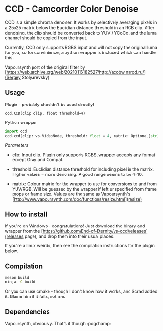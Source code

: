 # CCD - Camcorder Color Denoise

CCD is a simple chroma denoiser. It works by selectively averaging pixels in a 25x25 matrix below
the Euclidian distance threshold in an RGB clip. After denoising, the clip should be converted back
to YUV / YCoCg, and the luma channel should be copied from the input.

Currently, CCD only supports RGBS input and will not copy the original luma for you, so for
convinience, a python wrapper is included which can handle this.

Vapoursynth port of the original filter by [https://web.archive.org/web/20210116182527/http://acobw.narod.ru/](Sergey Stolyarevsky)

## Usage

Plugin - probably shouldn't be used directly!
```
ccd.CCD(clip clip, float threshold=4)
```
Python wrapper
```py
import ccd
ccd.ccd(clip: vs.VideoNode, threshold: float = 4, matrix: Optional[str] = None)
```
_Parameters_

- clip: Input clip. Plugin only supports RGBS, wrapper accepts any format except Gray and Compat.

- threshold: Euclidian distance threshold for including pixel in the matrix. Higher values = more denoising. A good range seems to be 4-10.

- matrix: Colour matrix for the wrapper to use for conversions to and from YUV/RGB. Will be guessed by the wrapper if left unspecified from frame props or frame size. Values are the same as Vapoursynth's [http://www.vapoursynth.com/doc/functions/resize.html](resize)


## How to install

If you're on Windows - congratulations! Just download the binary and wrapper from the
[https://github.com/End-of-Eternity/vs-ccd/releases](releases page), and drop them into their
usual places.

If you're a linux weirdo, then see the compilation instructions for the plugin below.

## Compilation

```sh
meson build
ninja -C build
```

Or you can use cmake - though I don't know how it works, and Scrad added it. Blame him if it fails, not me.

## Dependencies

Vapoursynth, obviously. That's it though :pogchamp: